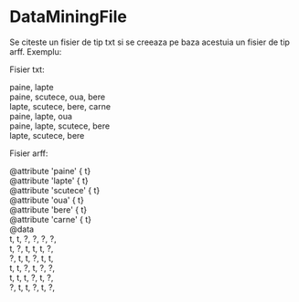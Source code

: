 # DataMiningFile

Se citeste un fisier de tip txt si se creeaza pe baza acestuia un fisier de tip arff. Exemplu:

Fisier txt:

paine, lapte    
paine, scutece, oua, bere     
lapte, scutece, bere, carne     
paine, lapte, oua    
paine, lapte, scutece, bere   
lapte, scutece, bere   

Fisier arff:

@attribute 'paine' { t}    
@attribute 'lapte' { t}     
@attribute 'scutece' { t}   
@attribute 'oua' { t}   
@attribute 'bere' { t}    
@attribute 'carne' { t}    
@data     
t, t, ?, ?, ?, ?,      
t, ?, t, t, t, ?,    
?, t, t, ?, t, t,    
t, t, ?, t, ?, ?,    
t, t, t, ?, t, ?,     
?, t, t, ?, t, ?,    

